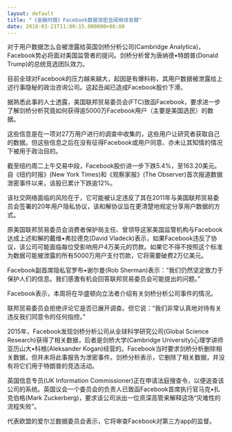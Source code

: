 ```yaml
---
layout: default
title: "《金融时报》Facebook数据泄密丑闻继续发酵"
date: 2018-03-21T11:09:15.000000+08:00
---
```


对于用户数据怎么会被泄露给英国剑桥分析公司(Cambridge Analytica)，Facebook势必将面对美国监管者的提问。剑桥分析曾为唐纳德•特朗普(Donald Trump)的总统竞选团队效力。

目前全球对Facebook的压力越来越大，起因是有爆料称，其用户数据被泄露给上述行事隐秘的政治咨询公司。这起丑闻已造成Facebook股价下滑。

据熟悉此事的人士透露，美国联邦贸易委员会(FTC)致函Facebook，要求进一步了解剑桥分析究竟如何获得逾5000万Facebook用户（主要是美国选民）的数据。

这些信息是在一项对27万用户进行的调查中收集的，这些用户让研究者获取自己的数据。但这些信息之后在没有征得Facebook或用户同意、亦未让其知情的情况下被用于政治目的。

截至纽约周二上午交易中段，Facebook股价进一步下跌5.4%，至163.20美元。自《纽约时报》(New York Times)和《观察家报》(The Observer)首次报道数据泄密事件以来，该股已累计下跌逾12%。

该社交网络面临的风险在于，它可能被认定违反了其在2011年与美国联邦贸易委员会签署的20年用户隐私协议，该和解协议旨在更清楚地规定分享用户数据的方式。

原美国联邦贸易委员会消费者保护局主任、曾领导这家美国监管机构与Facebook达成上述和解的戴维•弗拉德克(David Vladeck)表示，如果Facebook违反了协议，该公司可能面临每位受影响用户4万美元的罚款。如果它不得不按照这个标准为数据可能被泄露的所有5000万用户支付罚款，它将需要破费2万亿美元。

Facebook副首席隐私官罗布•谢尔曼(Rob Sherman)表示：“我们仍然坚定致力于保护人们的信息。我们感激有机会回答联邦贸易委员会可能提出的问题。”

Facebook表示，本周将在华盛顿向立法者介绍有关剑桥分析公司事件的情况。

联邦贸易委员会拒绝评论它是否已展开调查。但它说：“我们非常认真地对待有关违反我们同意令的任何指控。”

2015年，Facebook发现剑桥分析公司从全球科学研究公司(Global Science Research)获得了相关数据，后者是剑桥大学(Cambridge University)心理学讲师亚历山大•科根(Aleksander Kogan)经营的。Facebook当时要求剑桥分析删除相关数据，但并未将此事报告为泄密事件。剑桥分析表示，它删除了相关数据，并没有将它们用于特朗普的竞选活动。

英国信息专员(UK Information Commissioner)正在申请法庭搜查令，以便追查该公司的系统。英国议会一个委员会的负责人已致函Facebook首席执行官马克•扎克伯格(Mark Zuckerberg)，要求该公司派出一位资深高管来解释这场“灾难性的流程失败”。

代表欧盟的爱尔兰数据委员会表示，它将审查Facebook对第三方app的监督。

